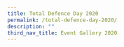 ```yaml
---
title: Total Defence Day 2020
permalink: /total-defence-day-2020/
description: ""
third_nav_title: Event Gallery 2020
---
```

